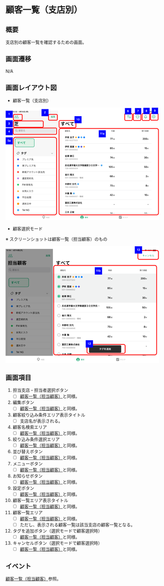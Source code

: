 # 顧客一覧（支店別）

## 概要

支店別の顧客一覧を確認するための画面。

## 画面遷移

N/A

## 画面レイアウト図

- 顧客一覧（支店別）

![顧客一覧（支店別）](./images/顧客一覧（支店別）.drawio.png)

- 顧客選択モード

※ スクリーンショットは顧客一覧（担当顧客）のもの

![顧客一覧_顧客選択モード](./images/顧客一覧_顧客選択モード.drawio.png)

## 画面項目

1. 担当支店・担当者選択ボタン
    - [ ] [顧客一覧（担当顧客）](./顧客一覧（担当顧客）.md)と同様。
2. 編集ボタン
    - [ ] [顧客一覧（担当顧客）](./顧客一覧（担当顧客）.md)と同様。
3. 顧客絞り込み条件エリア表示タイトル
    - [ ] 支店名が表示される。
4. 顧客名検索エリア
    - [ ] [顧客一覧（担当顧客）](./顧客一覧（担当顧客）.md)と同様。
5. 絞り込み条件選択エリア
    - [ ] [顧客一覧（担当顧客）](./顧客一覧（担当顧客）.md)と同様。
6. 並び替えボタン
    - [ ] [顧客一覧（担当顧客）](./顧客一覧（担当顧客）.md)と同様。
7. メニューボタン
    - [ ] [顧客一覧（担当顧客）](./顧客一覧（担当顧客）.md)と同様。
8. お知らせボタン
    - [ ] [顧客一覧（担当顧客）](./顧客一覧（担当顧客）.md)と同様。
9. 設定ボタン
    - [ ] [顧客一覧（担当顧客）](./顧客一覧（担当顧客）.md)と同様。
10. 顧客一覧エリア表示タイトル
    - [ ] [顧客一覧（担当顧客）](./顧客一覧（担当顧客）.md)と同様。
11. 顧客一覧エリア
    - [ ] [顧客一覧（担当顧客）](./顧客一覧（担当顧客）.md)と同様。
    - [ ] ただし、表示される顧客一覧は該当支店の顧客一覧となる。
12. タグを追加ボタン（選択モードで顧客選択時）
    - [ ] [顧客一覧（担当顧客）](./顧客一覧（担当顧客）.md)と同様。
13. キャンセルボタン（選択モードで顧客選択時）
    - [ ] [顧客一覧（担当顧客）](./顧客一覧（担当顧客）.md)と同様。

## イベント

[顧客一覧（担当顧客）](./顧客一覧（担当顧客）.md)参照。
